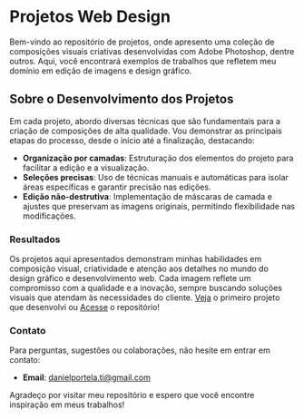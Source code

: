 # Projetos Web Design

Bem-vindo ao repositório de projetos, onde apresento uma coleção de composições visuais criativas desenvolvidas com Adobe Photoshop, dentre outros. Aqui, você encontrará exemplos de trabalhos que refletem meu domínio em edição de imagens e design gráfico.

## Sobre o Desenvolvimento dos Projetos

Em cada projeto, abordo diversas técnicas que são fundamentais para a criação de composições de alta qualidade. Vou demonstrar as principais etapas do processo, desde o início até a finalização, destacando:

- **Organização por camadas**: Estruturação dos elementos do projeto para facilitar a edição e a visualização.
- **Seleções precisas**: Uso de técnicas manuais e automáticas para isolar áreas específicas e garantir precisão nas edições.
- **Edição não-destrutiva**: Implementação de máscaras de camada e ajustes que preservam as imagens originais, permitindo flexibilidade nas modificações.

### Resultados

Os projetos aqui apresentados demonstram minhas habilidades em composição visual, criatividade e atenção aos detalhes no mundo do design gráfico e desenvolvimento web. Cada imagem reflete um compromisso com a qualidade e a inovação, sempre buscando soluções visuais que atendam às necessidades do cliente. <a href="https://bannerphotoshopdesign.netlify.app">Veja</a> o primeiro projeto que desenvolvi ou <a href="https://github.com/daniel-portela/projetos-webdesign/tree/main/projetos-webdesign/projetos-photoshop-design/banner-equipe-institucional">Acesse</a> o repositório!

### Contato

Para perguntas, sugestões ou colaborações, não hesite em entrar em contato:

- **Email**: [danielportela.ti@gmail.com](mailto:danielportela.ti@gmail.com)

Agradeço por visitar meu repositório e espero que você encontre inspiração em meus trabalhos!
